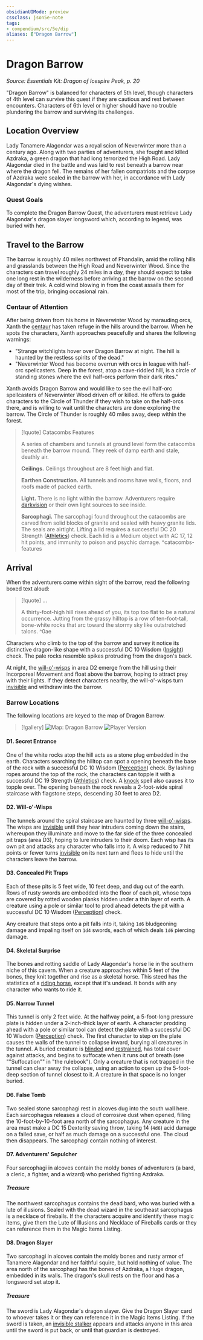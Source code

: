 ```yaml
---
obsidianUIMode: preview
cssclass: json5e-note
tags:
- compendium/src/5e/dip
aliases: ["Dragon Barrow"]
---
```

# Dragon Barrow
*Source: Essentials Kit: Dragon of Icespire Peak, p. 20* 

"Dragon Barrow" is balanced for characters of 5th level, though characters of 4th level can survive this quest if they are cautious and rest between encounters. Characters of 6th level or higher should have no trouble plundering the barrow and surviving its challenges.

## Location Overview

Lady Tanamere Alagondar was a royal scion of Neverwinter more than a century ago. Along with two parties of adventurers, she fought and killed Azdraka, a green dragon that had long terrorized the High Road. Lady Alagondar died in the battle and was laid to rest beneath a barrow near where the dragon fell. The remains of her fallen compatriots and the corpse of Azdraka were sealed in the barrow with her, in accordance with Lady Alagondar's dying wishes.

### Quest Goals

To complete the Dragon Barrow Quest, the adventurers must retrieve Lady Alagondar's dragon slayer longsword which, according to legend, was buried with her.

## Travel to the Barrow

The barrow is roughly 40 miles northwest of Phandalin, amid the rolling hills and grasslands between the High Road and Neverwinter Wood. Since the characters can travel roughly 24 miles in a day, they should expect to take one long rest in the wilderness before arriving at the barrow on the second day of their trek. A cold wind blowing in from the coast assails them for most of the trip, bringing occasional rain.

### Centaur of Attention

After being driven from his home in Neverwinter Wood by marauding orcs, Xanth the [centaur](/compendium/bestiary/monstrosity/centaur.md) has taken refuge in the hills around the barrow. When he spots the characters, Xanth approaches peacefully and shares the following warnings:

- "Strange witchlights hover over Dragon Barrow at night. The hill is haunted by the restless spirits of the dead."  
- "Neverwinter Wood has become overrun with orcs in league with half-orc spellcasters. Deep in the forest, atop a cave-riddled hill, is a circle of standing stones where the evil half-orcs perform their dark rites."  

Xanth avoids Dragon Barrow and would like to see the evil half-orc spellcasters of Neverwinter Wood driven off or killed. He offers to guide characters to the Circle of Thunder if they wish to take on the half-orcs there, and is willing to wait until the characters are done exploring the barrow. The Circle of Thunder is roughly 40 miles away, deep within the forest.

> [!quote] Catacombs Features
> 
> A series of chambers and tunnels at ground level form the catacombs beneath the barrow mound. They reek of damp earth and stale, deathly air.
> 
> **Ceilings.** Ceilings throughout are 8 feet high and flat.
> 
> **Earthen Construction.** All tunnels and rooms have walls, floors, and roofs made of packed earth.
> 
> **Light.** There is no light within the barrow. Adventurers require [darkvision](/compendium/rules/senses.md#darkvision) or their own light sources to see inside.
> 
> **Sarcophagi.** The sarcophagi found throughout the catacombs are carved from solid blocks of granite and sealed with heavy granite lids. The seals are airtight. Lifting a lid requires a successful DC 20 Strength ([Athletics](/compendium/rules/skills.md#Athletics)) check. Each lid is a Medium object with AC 17, 12 hit points, and immunity to poison and psychic damage.
^catacombs-features

## Arrival

When the adventurers come within sight of the barrow, read the following boxed text aloud:

> [!quote] ...
> 
> A thirty-foot-high hill rises ahead of you, its top too flat to be a natural occurrence. Jutting from the grassy hilltop is a row of ten-foot-tall, bone-white rocks that arc toward the stormy sky like outstretched talons.
^0ae

Characters who climb to the top of the barrow and survey it notice its distinctive dragon-like shape with a successful DC 10 Wisdom ([Insight](/compendium/rules/skills.md#Insight)) check. The pale rocks resemble spikes protruding from the dragon's back.

At night, the [will-o'-wisps](/compendium/bestiary/undead/will-o-wisp.md) in area D2 emerge from the hill using their Incorporeal Movement and float above the barrow, hoping to attract prey with their lights. If they detect characters nearby, the will-o'-wisps turn [invisible](/compendium/rules/conditions.md#invisible) and withdraw into the barrow.

### Barrow Locations

The following locations are keyed to the map of Dragon Barrow.

> [!gallery]
> ![Map: Dragon Barrow](/compendium/adventures/essentials-kit-dragon-of-icespire-peak/img/013-map-db-dm.jpg#gallery)
> ![Player Version](/compendium/adventures/essentials-kit-dragon-of-icespire-peak/img/014-map-db-pc.jpg#gallery)

#### D1. Secret Entrance

One of the white rocks atop the hill acts as a stone plug embedded in the earth. Characters searching the hilltop can spot a opening beneath the base of the rock with a successful DC 10 Wisdom ([Perception](/compendium/rules/skills.md#Perception)) check. By lashing ropes around the top of the rock, the characters can topple it with a successful DC 19 Strength ([Athletics](/compendium/rules/skills.md#Athletics)) check. A [knock](/compendium/spells/knock.md) spell also causes it to topple over. The opening beneath the rock reveals a 2-foot-wide spiral staircase with flagstone steps, descending 30 feet to area D2.

#### D2. Will-o'-Wisps

The tunnels around the spiral staircase are haunted by three [will-o'-wisps](/compendium/bestiary/undead/will-o-wisp.md). The wisps are [invisible](/compendium/rules/conditions.md#invisible) until they hear intruders coming down the stairs, whereupon they illuminate and move to the far side of the three concealed pit traps (area D3), hoping to lure intruders to their doom. Each wisp has its own pit and attacks any character who falls into it. A wisp reduced to 7 hit points or fewer turns [invisible](/compendium/rules/conditions.md#invisible) on its next turn and flees to hide until the characters leave the barrow.

#### D3. Concealed Pit Traps

Each of these pits is 5 feet wide, 10 feet deep, and dug out of the earth. Rows of rusty swords are embedded into the floor of each pit, whose tops are covered by rotted wooden planks hidden under a thin layer of earth. A creature using a pole or similar tool to prod ahead detects the pit with a successful DC 10 Wisdom ([Perception](/compendium/rules/skills.md#Perception)) check.

Any creature that steps onto a pit falls into it, taking `1d6` bludgeoning damage and impaling itself on `1d4` swords, each of which deals `1d6` piercing damage.

#### D4. Skeletal Surprise

The bones and rotting saddle of Lady Alagondar's horse lie in the southern niche of this cavern. When a creature approaches within 5 feet of the bones, they knit together and rise as a skeletal horse. This steed has the statistics of a [riding horse](/compendium/bestiary/beast/riding-horse.md), except that it's undead. It bonds with any character who wants to ride it.

#### D5. Narrow Tunnel

This tunnel is only 2 feet wide. At the halfway point, a 5-foot-long pressure plate is hidden under a 2-inch-thick layer of earth. A character prodding ahead with a pole or similar tool can detect the plate with a successful DC 10 Wisdom ([Perception](/compendium/rules/skills.md#Perception)) check. The first character to step on the plate causes the walls of the tunnel to collapse inward, burying all creatures in the tunnel. A buried creature is [blinded](/compendium/rules/conditions.md#blinded) and [restrained](/compendium/rules/conditions.md#restrained), has total cover against attacks, and begins to suffocate when it runs out of breath (see ""Suffocation"" in "the rulebook"). Only a creature that is not trapped in the tunnel can clear away the collapse, using an action to open up the 5-foot-deep section of tunnel closest to it. A creature in that space is no longer buried.

#### D6. False Tomb

Two sealed stone sarcophagi rest in alcoves dug into the south wall here. Each sarcophagus releases a cloud of corrosive dust when opened, filling the 10-foot-by-10-foot area north of the sarcophagus. Any creature in the area must make a DC 15 Dexterity saving throw, taking 14 (`4d6`) acid damage on a failed save, or half as much damage on a successful one. The cloud then disappears. The sarcophagi contain nothing of interest.

#### D7. Adventurers' Sepulcher

Four sarcophagi in alcoves contain the moldy bones of adventurers (a bard, a cleric, a fighter, and a wizard) who perished fighting Azdraka.

##### Treasure

The northwest sarcophagus contains the dead bard, who was buried with a lute of illusions. Sealed with the dead wizard in the southeast sarcophagus is a necklace of fireballs. If the characters acquire and identify these magic items, give them the Lute of Illusions and Necklace of Fireballs cards or they can reference them in the Magic Items Listing.

#### D8. Dragon Slayer

Two sarcophagi in alcoves contain the moldy bones and rusty armor of Tanamere Alagondar and her faithful squire, but hold nothing of value. The area north of the sarcophagi has the bones of Azdraka, a Huge dragon, embedded in its walls. The dragon's skull rests on the floor and has a longsword set atop it.

##### Treasure

The sword is Lady Alagondar's dragon slayer. Give the Dragon Slayer card to whoever takes it or they can reference it in the Magic Items Listing. If the sword is taken, an [invisible stalker](/compendium/bestiary/elemental/invisible-stalker.md) appears and attacks anyone in this area until the sword is put back, or until that guardian is destroyed.
